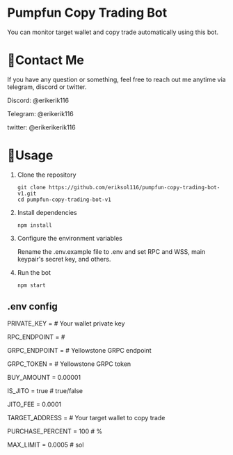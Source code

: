 # Pumpfun Copy Trading Bot

You can monitor target wallet and copy trade automatically using this bot.


# 💬Contact Me

If you have any question or something, feel free to reach out me anytime via telegram, discord or twitter.
<br>

Discord: @erikerik116 <br>

Telegram: @erikerik116 <br>

twitter: @erikerikerik116 <br>


# 👀Usage
1. Clone the repository

    ```
    git clone https://github.com/eriksol116/pumpfun-copy-trading-bot-v1.git
    cd pumpfun-copy-trading-bot-v1
    ```
2. Install dependencies

    ```
    npm install
    ```
3. Configure the environment variables

    Rename the .env.example file to .env and set RPC and WSS, main keypair's secret key, and others.

4. Run the bot

    ```
    npm start
    ```


## .env config

PRIVATE_KEY = # Your wallet private key

RPC_ENDPOINT = # 

GRPC_ENDPOINT = # Yellowstone GRPC endpoint

GRPC_TOKEN = # Yellowstone GRPC token

BUY_AMOUNT = 0.00001

IS_JITO = true # true/false

JITO_FEE = 0.0001

TARGET_ADDRESS = # Your target wallet to copy trade

PURCHASE_PERCENT = 100  # %

MAX_LIMIT = 0.0005 # sol

